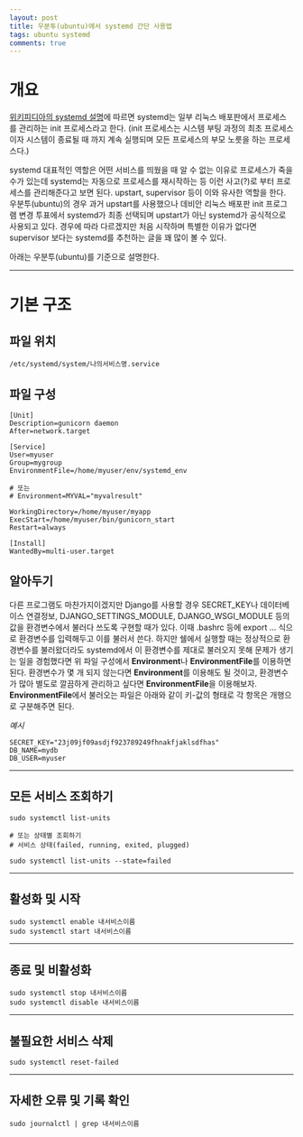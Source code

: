 ```yaml
---
layout: post
title: 우분투(ubuntu)에서 systemd 간단 사용법
tags: ubuntu systemd
comments: true
---
```

  
# 개요
[위키피디아의 systemd 설명](https://ko.wikipedia.org/wiki/Systemd)에 따르면 systemd는 일부 리눅스 배포판에서 프로세스를 관리하는 init 프로세스라고 한다. (init 프로세스는 시스템 부팅 과정의 최초 프로세스이자 시스템이 종료될 때 까지 계속 실행되며 모든 프로세스의 부모 노릇을 하는 프로세스다.)   
  
systemd 대표적인 역할은 어떤 서비스를 띄웠을 때 알 수 없는 이유로 프로세스가 죽을 수가 있는데 systemd는 자동으로 프로세스를 재시작하는 등 이런 사고(?)로 부터 프로세스를 관리해준다고 보면 된다. upstart, supervisor 등이 이와 유사한 역할을 한다. 우분투(ubuntu)의 경우 과거 upstart를 사용했으나 데비안 리눅스 배포판 init 프로그램 변경 투표에서 systemd가 최종 선택되며 upstart가 아닌 systemd가 공식적으로 사용되고 있다. 경우에 따라 다르겠지만 처음 시작하며 특별한 이유가 없다면 supervisor 보다는 systemd를 추천하는 글을 꽤 많이 볼 수 있다.   
  
아래는 우분투(ubuntu)를 기준으로 설명한다.  
  
---

# 기본 구조
## 파일 위치
~~~
/etc/systemd/system/나의서비스명.service
~~~
  
## 파일 구성
~~~
[Unit]
Description=gunicorn daemon
After=network.target

[Service]
User=myuser
Group=mygroup
EnvironmentFile=/home/myuser/env/systemd_env

# 또는
# Environment=MYVAL="myvalresult"

WorkingDirectory=/home/myuser/myapp
ExecStart=/home/myuser/bin/gunicorn_start
Restart=always

[Install]
WantedBy=multi-user.target
~~~
  
## 알아두기
다른 프로그램도 마찬가지이겠지만 Django를 사용할 경우 SECRET_KEY나 데이터베이스 연결정보, DJANGO_SETTINGS_MODULE, DJANGO_WSGI_MODULE 등의 값을 환경변수에서 불러다 쓰도록 구현할 때가 있다. 이때 .bashrc 등에 export ... 식으로 환경변수를 입력해두고 이를 불러서 쓴다. 하지만 쉘에서 실행할 때는 정상적으로 환경변수를 불러왔더라도 systemd에서 이 환경변수를 제대로 불러오지 못해 문제가 생기는 일을 경험했다면 위 파일 구성에서 **Environment**나 **EnvironmentFile**를 이용하면 된다. 환경변수가 몇 개 되지 않는다면 **Environment**를 이용해도 될 것이고, 환경변수가 많아 별도로 깔끔하게 관리하고 싶다면 **EnvironmentFile**을 이용해보자. **EnvironmentFile**에서 불러오는 파일은 아래와 같이 키-값의 형태로 각 항목은 개행으로 구분해주면 된다.  
  
*예시*
~~~
SECRET_KEY="23j09jf09asdjf923789249fhnakfjaklsdfhas"
DB_NAME=mydb
DB_USER=myuser
~~~
  
---

## 모든 서비스 조회하기
~~~
sudo systemctl list-units

# 또는 상태별 조회하기
# 서비스 상태(failed, running, exited, plugged)
  
sudo systemctl list-units --state=failed
~~~

---

## 활성화 및 시작
~~~
sudo systemctl enable 내서비스이름
sudo systemctl start 내서비스이름
~~~

---

## 종료 및 비활성화
~~~
sudo systemctl stop 내서비스이름
sudo systemctl disable 내서비스이름
~~~

---

## 불필요한 서비스 삭제
~~~
sudo systemctl reset-failed
~~~

---

## 자세한 오류 및 기록 확인
~~~
sudo journalctl | grep 내서비스이름
~~~